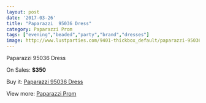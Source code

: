 ```yaml
---
layout: post
date: '2017-03-26'
title: "Paparazzi  95036 Dress"
category: Paparazzi Prom
tags: ["evening","beaded","party","brand","dresses"]
image: http://www.lustparties.com/9401-thickbox_default/paparazzi-95036-dress.jpg
---
```

Paparazzi  95036 Dress

On Sales: **$350**
<a href="https://www.lustparties.com/en/paparazzi-prom/3277-paparazzi-95036-dress.html"><amp-img layout="responsive" width="600" height="600" src="//www.lustparties.com/9401-thickbox_default/paparazzi-95036-dress.jpg" alt="Paparazzi  95036 Dress 0" /></a>
<a href="https://www.lustparties.com/en/paparazzi-prom/3277-paparazzi-95036-dress.html"><amp-img layout="responsive" width="600" height="600" src="//www.lustparties.com/9404-thickbox_default/paparazzi-95036-dress.jpg" alt="Paparazzi  95036 Dress 1" /></a>
<a href="https://www.lustparties.com/en/paparazzi-prom/3277-paparazzi-95036-dress.html"><amp-img layout="responsive" width="600" height="600" src="//www.lustparties.com/9403-thickbox_default/paparazzi-95036-dress.jpg" alt="Paparazzi  95036 Dress 2" /></a>
<a href="https://www.lustparties.com/en/paparazzi-prom/3277-paparazzi-95036-dress.html"><amp-img layout="responsive" width="600" height="600" src="//www.lustparties.com/9402-thickbox_default/paparazzi-95036-dress.jpg" alt="Paparazzi  95036 Dress 3" /></a>

Buy it: [Paparazzi  95036 Dress](https://www.lustparties.com/en/paparazzi-prom/3277-paparazzi-95036-dress.html "Paparazzi  95036 Dress")

View more: [Paparazzi Prom](https://www.lustparties.com/en/10-paparazzi-prom "Paparazzi Prom")